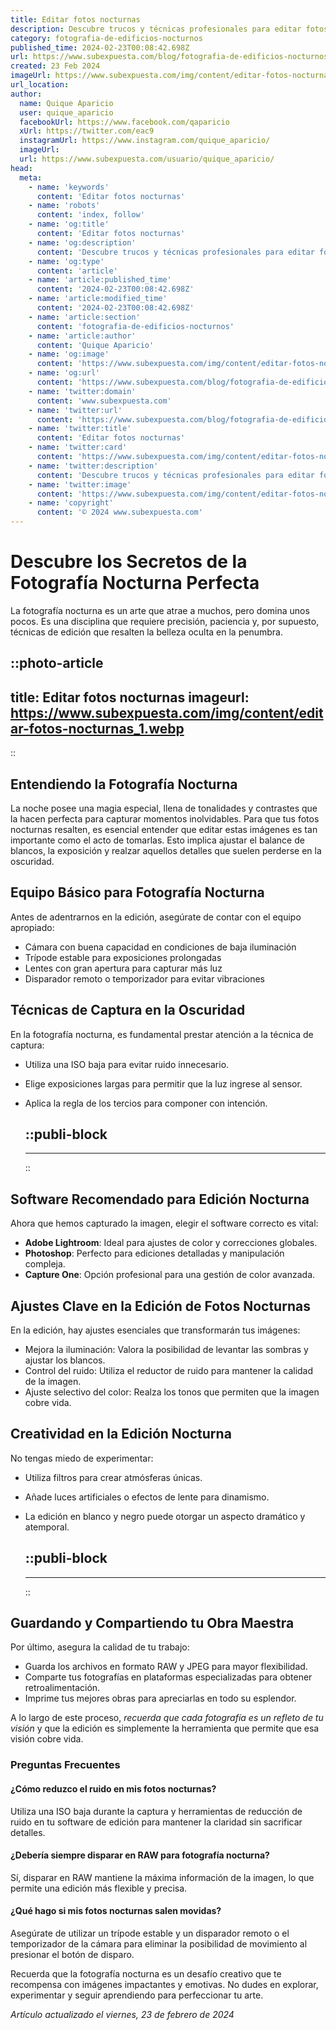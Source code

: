 ```yaml
---
title: Editar fotos nocturnas
description: Descubre trucos y técnicas profesionales para editar fotos nocturnas y hacer que tus imágenes destaquen con calidad y detalle.
category: fotografia-de-edificios-nocturnos
published_time: 2024-02-23T00:08:42.698Z
url: https://www.subexpuesta.com/blog/fotografia-de-edificios-nocturnos/editar-fotos-nocturnas
created: 23 Feb 2024
imageUrl: https://www.subexpuesta.com/img/content/editar-fotos-nocturnas_1.webp
url_location:
author:
  name: Quique Aparicio
  user: quique_aparicio
  facebookUrl: https://www.facebook.com/qaparicio
  xUrl: https://twitter.com/eac9
  instagramUrl: https://www.instagram.com/quique_aparicio/
  imageUrl: 
  url: https://www.subexpuesta.com/usuario/quique_aparicio/
head:
  meta:
    - name: 'keywords'
      content: 'Editar fotos nocturnas'
    - name: 'robots'
      content: 'index, follow'
    - name: 'og:title'
      content: 'Editar fotos nocturnas'
    - name: 'og:description'
      content: 'Descubre trucos y técnicas profesionales para editar fotos nocturnas y hacer que tus imágenes destaquen con calidad y detalle.'
    - name: 'og:type'
      content: 'article'
    - name: 'article:published_time'
      content: '2024-02-23T00:08:42.698Z'
    - name: 'article:modified_time'
      content: '2024-02-23T00:08:42.698Z'
    - name: 'article:section'
      content: 'fotografia-de-edificios-nocturnos'
    - name: 'article:author'
      content: 'Quique Aparicio'
    - name: 'og:image'
      content: 'https://www.subexpuesta.com/img/content/editar-fotos-nocturnas_1.webp'
    - name: 'og:url'
      content: 'https://www.subexpuesta.com/blog/fotografia-de-edificios-nocturnos/editar-fotos-nocturnas'
    - name: 'twitter:domain'
      content: 'www.subexpuesta.com'
    - name: 'twitter:url'
      content: 'https://www.subexpuesta.com/blog/fotografia-de-edificios-nocturnos/editar-fotos-nocturnas'
    - name: 'twitter:title'
      content: 'Editar fotos nocturnas'
    - name: 'twitter:card'
      content: 'https://www.subexpuesta.com/img/content/editar-fotos-nocturnas_1.webp'
    - name: 'twitter:description'
      content: 'Descubre trucos y técnicas profesionales para editar fotos nocturnas y hacer que tus imágenes destaquen con calidad y detalle.'
    - name: 'twitter:image'
      content: 'https://www.subexpuesta.com/img/content/editar-fotos-nocturnas_1.webp'
    - name: 'copyright'
      content: '© 2024 www.subexpuesta.com'
---
```

# Descubre los Secretos de la Fotografía Nocturna Perfecta

La fotografía nocturna es un arte que atrae a muchos, pero domina unos pocos. Es una disciplina que requiere precisión, paciencia y, por supuesto, técnicas de edición que resalten la belleza oculta en la penumbra.


::photo-article
---
title: Editar fotos nocturnas
imageurl: https://www.subexpuesta.com/img/content/editar-fotos-nocturnas_1.webp
---
::


## Entendiendo la Fotografía Nocturna

La noche posee una magia especial, llena de tonalidades y contrastes que la hacen perfecta para capturar momentos inolvidables. Para que tus fotos nocturnas resalten, es esencial entender que editar estas imágenes es tan importante como el acto de tomarlas. Esto implica ajustar el balance de blancos, la exposición y realzar aquellos detalles que suelen perderse en la oscuridad.

## Equipo Básico para Fotografía Nocturna

Antes de adentrarnos en la edición, asegúrate de contar con el equipo apropiado:

- Cámara con buena capacidad en condiciones de baja iluminación
- Trípode estable para exposiciones prolongadas
- Lentes con gran apertura para capturar más luz
- Disparador remoto o temporizador para evitar vibraciones

## Técnicas de Captura en la Oscuridad

En la fotografía nocturna, es fundamental prestar atención a la técnica de captura:

- Utiliza una ISO baja para evitar ruido innecesario.
- Elige exposiciones largas para permitir que la luz ingrese al sensor.
- Aplica la regla de los tercios para componer con intención.


  ::publi-block
  ---
  ---
  ::
  
  
## Software Recomendado para Edición Nocturna

Ahora que hemos capturado la imagen, elegir el software correcto es vital:

- **Adobe Lightroom**: Ideal para ajustes de color y correcciones globales.
- **Photoshop**: Perfecto para ediciones detalladas y manipulación compleja.
- **Capture One**: Opción profesional para una gestión de color avanzada.

## Ajustes Clave en la Edición de Fotos Nocturnas

En la edición, hay ajustes esenciales que transformarán tus imágenes:

- Mejora la iluminación: Valora la posibilidad de levantar las sombras y ajustar los blancos.
- Control del ruido: Utiliza el reductor de ruido para mantener la calidad de la imagen.
- Ajuste selectivo del color: Realza los tonos que permiten que la imagen cobre vida.

## Creatividad en la Edición Nocturna

No tengas miedo de experimentar:

- Utiliza filtros para crear atmósferas únicas.
- Añade luces artificiales o efectos de lente para dinamismo.
- La edición en blanco y negro puede otorgar un aspecto dramático y atemporal.


  ::publi-block
  ---
  ---
  ::
  
  
## Guardando y Compartiendo tu Obra Maestra

Por último, asegura la calidad de tu trabajo:

- Guarda los archivos en formato RAW y JPEG para mayor flexibilidad.
- Comparte tus fotografías en plataformas especializadas para obtener retroalimentación.
- Imprime tus mejores obras para apreciarlas en todo su esplendor.

A lo largo de este proceso, *recuerda que cada fotografía es un refleto de tu visión* y que la edición es simplemente la herramienta que permite que esa visión cobre vida. 

### Preguntas Frecuentes

#### ¿Cómo reduzco el ruido en mis fotos nocturnas?
Utiliza una ISO baja durante la captura y herramientas de reducción de ruido en tu software de edición para mantener la claridad sin sacrificar detalles.

#### ¿Debería siempre disparar en RAW para fotografía nocturna?
Sí, disparar en RAW mantiene la máxima información de la imagen, lo que permite una edición más flexible y precisa.

#### ¿Qué hago si mis fotos nocturnas salen movidas?
Asegúrate de utilizar un trípode estable y un disparador remoto o el temporizador de la cámara para eliminar la posibilidad de movimiento al presionar el botón de disparo.

Recuerda que la fotografía nocturna es un desafío creativo que te recompensa con imágenes impactantes y emotivas. No dudes en explorar, experimentar y seguir aprendiendo para perfeccionar tu arte.

_Artículo actualizado el viernes, 23 de febrero de 2024_